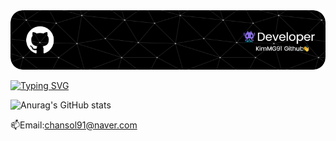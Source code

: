 <img src="images/github-header-image.png">

[![Typing SVG](https://readme-typing-svg.demolab.com?font=Alkatra&weight=500&size=45&duration=3500&pause=3&color=#0000&center=false&vCenter=false&multiline=true&repeat=true&width=1000&height=100&lines=Welcome+to+KimMG91's+GitHub!👋)](https://git.io/typing-svg)

![Anurag's GitHub stats](https://github-readme-stats.vercel.app/api?username=KimMG91&show_icons=true&theme=radical)

📫Email:chansol91@naver.com



